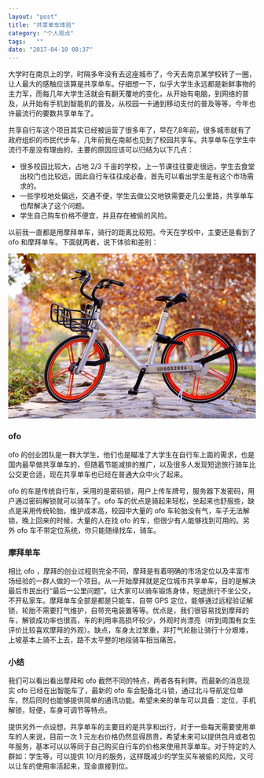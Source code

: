 ```yaml
---
layout: "post"
title: "共享单车体验"
category: "个人观点"
tags:   ""
date: "2017-04-10 08:37"
---
```


大学时在南京上的学，时隔多年没有去这座城市了，今天去南京某学校转了一圈，让人最大的感触应该算是共享单车。仔细想一下，似乎大学生永远都是新鲜事物的主力军，而每几年大学生活就会有翻天覆地的变化，从开始有电脑，到网络的普及，从开始有手机到智能机的普及，从校园一卡通到移动支付的普及等等，今年也许最流行的要数共享单车了。

共享自行车这个项目其实已经被运营了很多年了，早在7,8年前，很多城市就有了政府组织的市民代步车，几年前我在南邮也见到了校园共享车。共享单车在学生中流行不是没有理由的，主要的原因应该可以归结为以下几点：
- 很多校园比较大，占地 2/3 千亩的学校，上一节课往往要走很远，学生去食堂出校门也比较远，因此自行车往往成必备，首先可以看出学生是有这个市场需求的。
- 一些学校地处偏远，交通不便，学生去做公交地铁需要走几公里路，共享单车也帮解决了这个问题。
- 学生自己购车价格不便宜，并且存在被偷的风险。

以前我一直都是用摩拜单车，骑行的距离比较短。今天在学校中，主要还是看到了 ofo 和摩拜单车。下面就两者，说下体验和差别：

![](https://raw.githubusercontent.com/noparkinghere/noparkinghere.github.io/master/img/2017-04-10-共享单车体验/1.jpg)

<!-- more -->

### ofo

ofo 的创业团队是一群大学生，他们也是瞄准了大学生在自行车上面的需求，也是国内最早做共享单车的，但随着节能减排的推广，以及很多人发现短途旅行骑车比公交更合适，现在共享单车也已经在普通大众中火了起来。

ofo 的车是传统自行车，采用的是密码锁，用户上传车牌号，服务器下发密码，用户通过密码解锁就可以骑车了。ofo 车的优点是骑起来轻松，坐起来也舒服些，缺点是采用传统轮胎，维护成本高，校园中大量的 ofo 车轮胎没有气，车子无法解锁，晚上回来的时候，大量的人在找 ofo 的车，但很少有人能够找到可用的。另外 ofo 车不带定位系统，你只能随缘找车，骑车。

### 摩拜单车

相比 ofo ，摩拜的创业过程则完全不同，摩拜是有着明确的市场定位以及丰富市场经验的一群人做的一个项目。从一开始摩拜就是定位城市共享单车，目的是解决最后市民出行“最后一公里问题”。让大家可以骑车锻炼身体，短途旅行不坐公交，不开私家车。摩拜单车全部是都是只能车，自带 GPS 定位，能够通过远程验证解锁，轮胎不需要打气维护，自带充电装置等等。优点是，我们很容易找到摩拜的车，解锁成功率也很高，车的利用率高损坏较少，外观时尚漂亮（听到周围有女生评价比较喜欢摩拜的外观）。缺点，车身太过笨重，非打气轮胎让骑行十分艰难，上坡基本上骑不上去，路不太平整的地段骑车相当痛苦。

### 小结

我们可以看出看出摩拜和 ofo 截然不同的特点，两者各有利弊。而最新的消息现实 ofo 已经在出智能车了，最新的 ofo 车会配备北斗锁，通过北斗导航定位单车，然后同时也能够提供简单的通讯功能。希望未来的单车可以具备：定位，手机解锁，轻便，车身可调节等特点。

提供另外一点设想，共享单车的主要目的是共享和出行，对于一些每天需要使用单车的人来说，目前一次 1 元左右价格仍然显得昂贵，希望未来可以提供包月或者包年服务，基本可以以等同于自己购买自行车的价格来使用共享单车。对于特定的人群如：学生等，可以提供 10/月的服务，这样既减少的学生买车被偷的风险，又可以让车的使用率活起来，现金直接到位。
